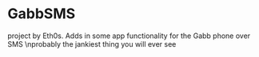 # GabbSMS
project by Eth0s. Adds in some app functionality for the Gabb phone over SMS
\nprobably the jankiest thing you will ever see
